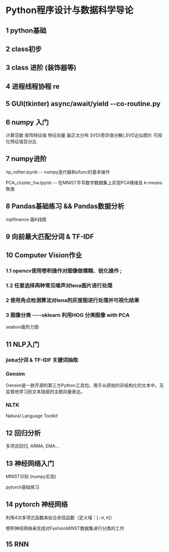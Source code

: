 # Python程序设计与数据科学导论

## 1 python基础

## 2 class初步

## 3 class 进阶 (装饰器等)

## 4 进程线程协程 re

## 5 GUI(tkinter)  async/await/yield --co-routine.py

## 6 numpy 入门 

计算范数 矩阵特征值 特征向量 画正太分布 SVD(奇异值分解),SVD近似图片 可视化特征值百分比

## 7 numpy进阶

np_nditer.ipynb -- numpy迭代器和ufunc的基本操作

PCA_cluster_hw.ipynb -- 在MNIST手写数字数据集上实现PCA降维及 k-means聚类

## 8 Pandas基础练习 && Pandas数据分析

mplfinance 画K线图

## 9 向前最大匹配分词 & TF-IDF

## 10 Computer Vision作业

### 1.1 opencv使用卷积操作对图像做模糊、锐化操作 ; 

### 1.2 任意选择两种常见噪声对lena图片进行处理

### 2 使用角点检测算法对lena的灰度图进行处理并可视化结果

### 3 图像分类 ----sklearn 利用HOG 分类图像 with PCA

seabon画热力图

## 11 NLP入门

### jieba分词 & TF-IDF 关键词抽取 

### Gensim 

Gensim是一款开源的第三方Python工具包，用于从原始的非结构化的文本中，无监督地学习到文本隐层的主题向量表达。

### NLTK

Natural Language Toolkit

## 12 回归分析

多项式回归, ARMA, EMA...

## 13 神经网络入门

MNIST识别 (numpy实现)

pytorch基础练习

## 14 pytorch 神经网络

利用4次多项式函数来拟合余弦函数（定义域：$[-\pi,\pi]$） 

卷积神经网络来完成对FashionMINST数据集进行分类的工作

## 15 RNN







